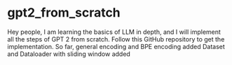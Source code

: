 # gpt2_from_scratch
Hey people, I am learning the basics of LLM in depth, and I will implement all the steps of GPT 2 from scratch. Follow this GitHub repository to get the implementation.
So far, general encoding and BPE encoding added
Dataset and Dataloader with sliding window added
